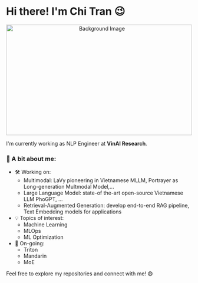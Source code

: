 # Hi there! I'm Chi Tran 😉

<!-- Background Image -->
<p align="center">
  <img src="https://wallpapercave.com/wp/wp12973913.jpg" alt="Background Image" style="width:100%; height:300px; object-fit:cover;">
</p>

I'm currently working as NLP Engineer at **VinAI Research**.

### 🌟 A bit about me:
- 🛠 Working on:
  - Multimodal: LaVy pioneering in Vietnamese MLLM, Portrayer as Long-generation Multmodal Model,... 
  - Large Language Model: state-of the-art open-source Vietnamese LLM PhoGPT, ...
  - Retrieval-Augmented Generation: develop end-to-end RAG pipeline, Text Embedding models for applications  
- 💡 Topics of interest:
  - Machine Learning
  - MLOps 
  - ML Optimization
- 🌱 On-going:
  - Triton
  - Mandarin
  - MoE

Feel free to explore my repositories and connect with me! 😄
